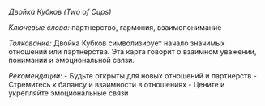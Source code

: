 *Двойка Кубков \(Two of Cups\)*

*Ключевые слова:* партнерство, гармония, взаимопонимание

*Толкование:* 
Двойка Кубков символизирует начало значимых отношений или партнерства\. Эта карта говорит о взаимном уважении, понимании и эмоциональной связи\.

*Рекомендации:*
\- Будьте открыты для новых отношений и партнерств
\- Стремитесь к балансу и взаимности в отношениях
\- Цените и укрепляйте эмоциональные связи
